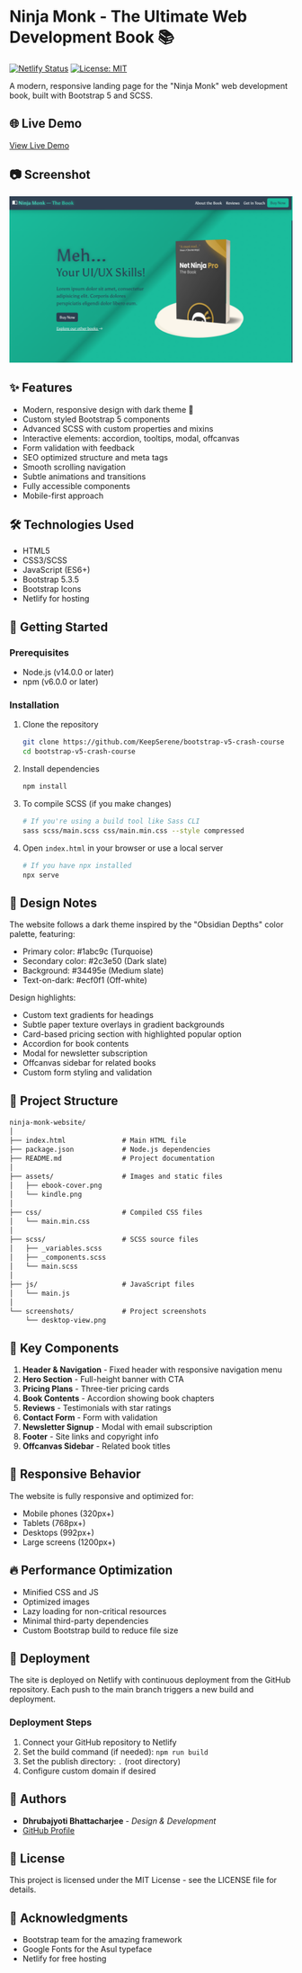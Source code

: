 # Ninja Monk - The Ultimate Web Development Book 📚

[![Netlify Status](https://api.netlify.com/api/v1/badges/1234abcd-5678-efgh-9101-ijklmnopqrst/deploy-status)](https://app.netlify.com/sites/ninja-monk-book/deploys)
[![License: MIT](https://img.shields.io/badge/License-MIT-yellow.svg)](https://opensource.org/licenses/MIT)

A modern, responsive landing page for the "Ninja Monk" web development book, built with Bootstrap 5 and SCSS.

## 🌐 Live Demo

[View Live Demo](https://ninja-monk-book.netlify.app/)

## 📷 Screenshot

![Ninja Monk Desktop View](./screenshots/ninja-monk-desktop-view.png)

## ✨ Features

- Modern, responsive design with dark theme 🌙
- Custom styled Bootstrap 5 components
- Advanced SCSS with custom properties and mixins
- Interactive elements: accordion, tooltips, modal, offcanvas
- Form validation with feedback
- SEO optimized structure and meta tags
- Smooth scrolling navigation
- Subtle animations and transitions
- Fully accessible components
- Mobile-first approach

## 🛠️ Technologies Used

- HTML5
- CSS3/SCSS
- JavaScript (ES6+)
- Bootstrap 5.3.5
- Bootstrap Icons
- Netlify for hosting

## 🚀 Getting Started

### Prerequisites

- Node.js (v14.0.0 or later)
- npm (v6.0.0 or later)

### Installation

1. Clone the repository

   ```bash
   git clone https://github.com/KeepSerene/bootstrap-v5-crash-course
   cd bootstrap-v5-crash-course
   ```

2. Install dependencies

   ```bash
   npm install
   ```

3. To compile SCSS (if you make changes)

   ```bash
   # If you're using a build tool like Sass CLI
   sass scss/main.scss css/main.min.css --style compressed
   ```

4. Open `index.html` in your browser or use a local server
   ```bash
   # If you have npx installed
   npx serve
   ```

## 📐 Design Notes

The website follows a dark theme inspired by the "Obsidian Depths" color palette, featuring:

- Primary color: #1abc9c (Turquoise)
- Secondary color: #2c3e50 (Dark slate)
- Background: #34495e (Medium slate)
- Text-on-dark: #ecf0f1 (Off-white)

Design highlights:

- Custom text gradients for headings
- Subtle paper texture overlays in gradient backgrounds
- Card-based pricing section with highlighted popular option
- Accordion for book contents
- Modal for newsletter subscription
- Offcanvas sidebar for related books
- Custom form styling and validation

## 🧩 Project Structure

```
ninja-monk-website/
│
├── index.html              # Main HTML file
├── package.json            # Node.js dependencies
├── README.md               # Project documentation
│
├── assets/                 # Images and static files
│   ├── ebook-cover.png
│   └── kindle.png
│
├── css/                    # Compiled CSS files
│   └── main.min.css
│
├── scss/                   # SCSS source files
│   ├── _variables.scss
│   ├── _components.scss
│   └── main.scss
│
├── js/                     # JavaScript files
│   └── main.js
│
└── screenshots/            # Project screenshots
    └── desktop-view.png
```

## 🌟 Key Components

1. **Header & Navigation** - Fixed header with responsive navigation menu
2. **Hero Section** - Full-height banner with CTA
3. **Pricing Plans** - Three-tier pricing cards
4. **Book Contents** - Accordion showing book chapters
5. **Reviews** - Testimonials with star ratings
6. **Contact Form** - Form with validation
7. **Newsletter Signup** - Modal with email subscription
8. **Footer** - Site links and copyright info
9. **Offcanvas Sidebar** - Related book titles

## 📱 Responsive Behavior

The website is fully responsive and optimized for:

- Mobile phones (320px+)
- Tablets (768px+)
- Desktops (992px+)
- Large screens (1200px+)

## 🔥 Performance Optimization

- Minified CSS and JS
- Optimized images
- Lazy loading for non-critical resources
- Minimal third-party dependencies
- Custom Bootstrap build to reduce file size

## 🚀 Deployment

The site is deployed on Netlify with continuous deployment from the GitHub repository. Each push to the main branch triggers a new build and deployment.

### Deployment Steps

1. Connect your GitHub repository to Netlify
2. Set the build command (if needed): `npm run build`
3. Set the publish directory: `.` (root directory)
4. Configure custom domain if desired

## 👥 Authors

- **Dhrubajyoti Bhattacharjee** - _Design & Development_
- [GitHub Profile](https://github.com/KeepSerene)

## 📜 License

This project is licensed under the MIT License - see the LICENSE file for details.

## 🙏 Acknowledgments

- Bootstrap team for the amazing framework
- Google Fonts for the Asul typeface
- Netlify for free hosting
